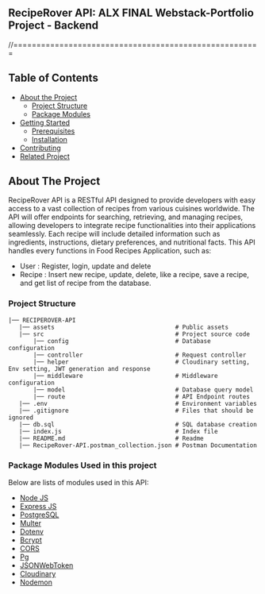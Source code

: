 
## RecipeRover API: ALX FINAL Webstack-Portfolio Project - Backend
//======================================================
<!-- TABLE OF CONTENTS -->
## Table of Contents

* [About the Project](#about-the-project)
  * [Project Structure](#project-structure)
  * [Package Modules](#package-modules)
* [Getting Started](#getting-started)
  * [Prerequisites](#prerequisites)
  * [Installation](#installation)
* [Contributing](#contributing)
* [Related Project](#related-project)



<!-- ABOUT THE PROJECT -->
## About The Project

RecipeRover API is a RESTful API designed to provide developers with easy access to a vast collection of recipes from various cuisines worldwide. The API will offer endpoints for searching, retrieving, and managing recipes, allowing developers to integrate recipe functionalities into their applications seamlessly. Each recipe will include detailed information such as ingredients, instructions, dietary preferences, and nutritional facts. This API handles every functions in Food Recipes Application, such as:
- User   : Register, login, update and delete
- Recipe : Insert new recipe, update, delete, like a recipe, save a recipe, and get list of recipe from the database.

### Project Structure
```
|── RECIPEROVER-API
   |── assets                                  # Public assets
   |── src                                     # Project source code
       |── config                              # Database configuration
       |── controller                          # Request controller
       |── helper                              # Cloudinary setting, Env setting, JWT generation and response
       |── middleware                          # Middleware configuration
       |── model                               # Database query model
       |── route                               # API Endpoint routes
   |── .env                                    # Environment variables   
   |── .gitignore                              # Files that should be ignored  
   |── db.sql                                  # SQL database creation
   |── index.js                                # Index file
   |── README.md                               # Readme 
   |── RecipeRover-API.postman_collection.json # Postman Documentation
```

### Package Modules Used in this project

Below are lists of modules used in this API:

* [Node JS](https://nodejs.org/en/docs/)
* [Express JS](https://expressjs.com/)
* [PostgreSQL](https://www.postgresql.org/)
* [Multer](https://www.npmjs.com/package/multer)
* [Dotenv](https://www.npmjs.com/package/dotenv)
* [Bcrypt](https://www.npmjs.com/package/bcrypt)
* [CORS](https://www.npmjs.com/package/cors)
* [Pg](https://www.npmjs.com/package/pg)
* [JSONWebToken](https://www.npmjs.com/package/jsonwebtoken)
* [Cloudinary](https://cloudinary.com/)
* [Nodemon](https://www.npmjs.com/package/nodemon)



